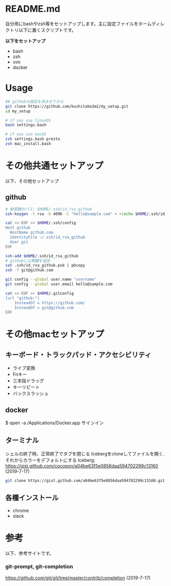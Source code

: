 # README.md

自分用にbashやzsh等をセットアップします。主に設定ファイルをホームディレクトリ以下に置くスクリプトです。  

**以下をセットアップ**
- bash
- zsh
- vim
- docker


# Usage
```bash
## githubの設定を済ませてから
git clone https://github.com/koshitake2m2/my_setup.git
cd my_setup

# if you use linuxOS
bash settings.bash

# if you use macOS
zsh settings.bash prezto
zsh mac_install.bash
```

# その他共通セットアップ
以下、その他セットアップ

## github
```bash
# 秘密鍵のパス: $HOME/.ssh/id_rsa_github
ssh-keygen -t rsa -b 4096 -C "hello@sample.com" < <(echo $HOME/.ssh/id_rsa_github)

cat <<-EOF >> $HOME/.ssh/config
Host github
  HostName github.com
  IdentityFile ~/.ssh/id_rsa_github
  User git
EOF

ssh-add $HOME/.ssh/id_rsa_github
# githubに公開鍵を追加
cat .ssh/id_rsa_github.pub | pbcopy
ssh -T git@github.com

git config --global user.name "username"
git config --global user.email hello@sample.com

cat <<-EOF >> $HOME/.gitconfig
[url "github:"]
    InsteadOf = https://github.com/
    InsteadOf = git@github.com
EOF
```

# その他macセットアップ

## キーボード・トラックパッド・アクセシビリティ
- ライブ変換
- Fnキー
- 三本指ドラッグ
- キーリピート
- バックスラッシュ

## docker
$ open -a /Applications/Docker.app
サインイン

## ターミナル
シェルの終了時、正常終了でタブを閉じる
Icebergをcloneしてファイルを開く. それからカラーをデフォルトにする
Iceberg: https://gist.github.com/cocopon/a04be63f5e0856daa594702299c13160 (2019-7-17)

```bash
git clone https://gist.github.com/a04be63f5e0856daa594702299c13160.git
```

## 各種インストール
- chrome
- slack

# 参考
以下、参考サイトです。

### git-prompt, git-completion
https://github.com/git/git/tree/master/contrib/completion (2019-7-17)  

